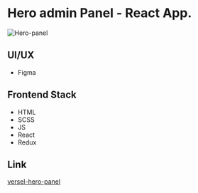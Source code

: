 # Hero admin Panel - React App.

![Hero-panel](https://kept.com.ua/core/cache/plugins/imageviewer/51468/7243ec1c0d898cd4e08ccae229952bd324ed9e018cac8bcb1719c1523e124368/1100x1100_cropped.jpg)

## UI/UX

- Figma

## Frontend Stack

- HTML
- SCSS
- JS
- React
- Redux

## Link

[versel-hero-panel](https://hero-admin-panel-bice.vercel.app)
